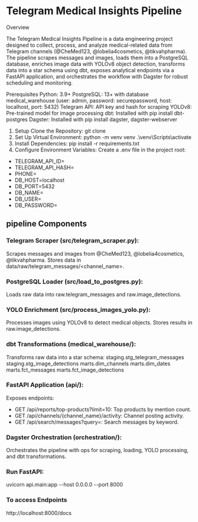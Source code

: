 # Telegram Medical Insights Pipeline

Overview

The Telegram Medical Insights Pipeline is a data engineering project designed to collect, process, and analyze medical-related data from Telegram channels (@CheMed123, @lobelia4cosmetics, @tikvahpharma). The pipeline scrapes messages and images, loads them into a PostgreSQL database, enriches image data with YOLOv8 object detection, transforms data into a star schema using dbt, exposes analytical endpoints via a FastAPI application, and orchestrates the workflow with Dagster for robust scheduling and monitoring.

Prerequisites
Python: 3.9+
PostgreSQL: 13+ with database medical_warehouse (user: admin, password: securepassword, host: localhost, port: 5432)
Telegram API: API key and hash for scraping
YOLOv8: Pre-trained model for image processing
dbt: Installed with pip install dbt-postgres
Dagster: Installed with pip install dagster, dagster-webserver

1. Setup
Clone the Repository:
git clone <repository-url>
2. Set Up Virtual Environment:
python -m venv venv
.\venv\Scripts\activate
3. Install Dependencies:
pip install -r requirements.txt
4. Configure Environment Variables: Create a .env file in the project root:

- TELEGRAM_API_ID=<your-api-id>
- TELEGRAM_API_HASH=<your-api-hash>
- PHONE=<your phone number >
- DB_HOST=localhost
- DB_PORT=5432
- DB_NAME=<database name>
- DB_USER=<user>
- DB_PASSWORD=<password>

## pipeline Components
 ### Telegram Scraper (src/telegram_scraper.py):
Scrapes messages and images from @CheMed123, @lobelia4cosmetics, @tikvahpharma.
Stores data in data/raw/telegram_messages/<channel_name>.
### PostgreSQL Loader (src/load_to_postgres.py):
Loads raw data into raw.telegram_messages and raw.image_detections.
### YOLO Enrichment (src/process_images_yolo.py):
Processes images using YOLOv8 to detect medical objects.
Stores results in raw.image_detections.
### dbt Transformations (medical_warehouse/):
Transforms raw data into a star schema:
staging.stg_telegram_messages
staging.stg_image_detections
marts.dim_channels
marts.dim_dates
marts.fct_messages
marts.fct_image_detections
### FastAPI Application (api/):
Exposes endpoints:
- GET /api/reports/top-products?limit=10: Top products by mention count.
- GET /api/channels/{channel_name}/activity: Channel posting activity.
- GET /api/search/messages?query=<query>: Search messages by keyword.
### Dagster Orchestration (orchestration/):
Orchestrates the pipeline with ops for scraping, loading, YOLO processing, and dbt transformations.

### Run FastAPI:
uvicorn api.main:app --host 0.0.0.0 --port 8000
### To access Endpoints
http://localhost:8000/docs

